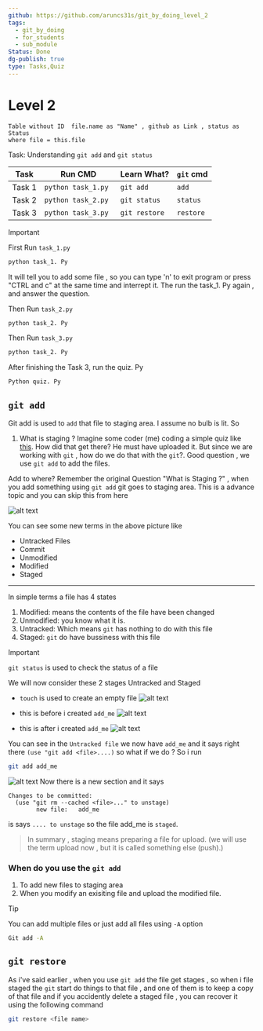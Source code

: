 ```yaml
---
github: https://github.com/aruncs31s/git_by_doing_level_2
tags:
  - git_by_doing
  - for_students
  - sub_module
Status: Done
dg-publish: true
type: Tasks,Quiz
---
```

# Level 2
```dataview
Table without ID  file.name as "Name" , github as Link , status as Status
where file = this.file

```

Task: Understanding `git add` and `git status`

| Task   | Run CMD             | Learn What?   | `git` cmd |
| ------ | ------------------- | ------------- | --------- |
| Task 1 | `python task_1.py ` | `git add`     | `add`     |
| Task 2 | `python task_2.py ` | `git status`  | `status`  |
| Task 3 | `python task_3.py ` | `git restore` | `restore` |



> [!IMPORTANT]
> First Run `task_1.py`
>
> ```bash
>python task_1. Py
> ```
>
> It will tell you to add some file , so you can type 'n' to exit program or press "CTRL and c" at the same time and interrept it.
> The run the task_1. Py again , and answer the question.
>
> Then Run `task_2.py`
>
> ```bash
> python task_2. Py
> ```
> Then Run `task_3.py`
>
> ```bash
> python task_2. Py
> ```
> After finishing the Task 3, run the quiz. Py
>```python
> Python quiz. Py
>```

## `git add`

Git add is used to `add` that file to staging area. I assume no bulb is lit. So

1. What is staging ?
   Imagine some coder (me) coding a simple quiz like [this](https://github.com/aruncs31s/level_1/blob/main/quiz.py). How did that get there? He must have uploaded it. But since we are working with `git` , how do we do that with the `git`?. Good question , we use `git add` to add the files.

Add to where?
Remember the original Question "What is Staging ?" , when you add something using `git add` git goes to staging area. This is a advance topic and you can skip this from here

![alt text](imgs/image.png)

You can see some new terms in the above picture like

- Untracked Files
- Commit
- Unmodified
- Modified
- Staged

---

In simple terms a file has 4 states

1. Modified: means the contents of the file have been changed
2. Unmodified: you know what it is.
3. Untracked: Which means `git` has nothing to do with this file
4. Staged: `git` do have bussiness with this file

>[!IMPORTANT]
> `git status` is used to check the status of a file

We will now consider these 2 stages Untracked and Staged

- `touch` is used to create an empty file
  ![alt text](imgs/image-1.png)

- this is before i created `add_me`
  ![alt text](imgs/image-2.png)

- this is after i created `add_me`
  ![alt text](imgs/image-3.png)

You can see in the `Untracked file` we now have `add_me` and it says right there `(use "git add <file>....)` so what if we do ?
So i run

```bash
git add add_me
```

![alt text](imgs/image-4.png)
Now there is a new section and it says

```
Changes to be committed:
  (use "git rm --cached <file>..." to unstage)
        new file:   add_me
```

is says `.... to unstage` so the file add_me is `staged`.

> In summary , staging means preparing a file for upload. (we will use the term upload now , but it is called something else (push).)

### When do you use the `git add`

1. To add new files to staging area
2. When you modify an exisiting file and upload the modified file.


>[!TIP] 
> You can add multiple files or just add all files using `-A` option
> ```bash
> Git add -A
>```

## `git restore`

As i've said earlier , when you use  `git add` the file get stages , so when i file staged the `git` start do things to that file , and one of them is to keep a copy of that file and if you accidently delete a staged file , you can recover it using the following command
```bash
git restore <file name>
```